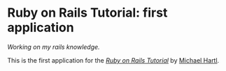 # Ruby on Rails Tutorial: first application

*Working on my rails knowledge.*

This is the first application for the
[*Ruby on Rails Tutorial*](http://railstutorial.org/)
by [Michael Hartl](http://michaelhartl.com/).